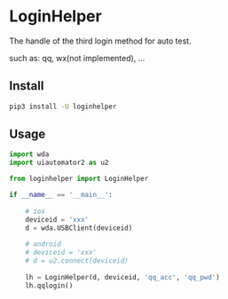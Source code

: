 # LoginHelper

The handle of the third login method for auto test.

such as: qq, wx(not implemented), ...

## Install

```bash
pip3 install -U loginhelper
```

## Usage

```python
import wda
import uiautomator2 as u2

from loginhelper import LoginHelper

if __name__ == '__main__':
    
    # ios
    deviceid = 'xxx'
    d = wda.USBClient(deviceid)
    
    # android
    # deviceid = 'xxx'
    # d = u2.connect(deviceid)
    
    lh = LoginHelper(d, deviceid, 'qq_acc', 'qq_pwd')
    lh.qqlogin()
```
